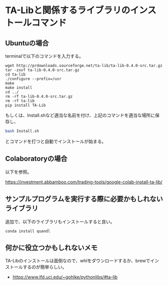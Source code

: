 # TA-Libと関係するライブラリのインストールコマンド

## Ubuntuの場合

terminalで以下のコマンドを入力する。
```
wget http://prdownloads.sourceforge.net/ta-lib/ta-lib-0.4.0-src.tar.gz
tar -zxvf ta-lib-0.4.0-src.tar.gz
cd ta-lib
./configure --prefix=/usr
make
make install
cd ../
rm -rf ta-lib-0.4.0-src.tar.gz
rm -rf ta-lib
pip install TA-Lib
```

もしくは、Install.shなど適当な名前を付け、上記のコマンドを適当な場所に保存し、

```bash
bash Install.sh
```
とコマンドを打つと自動でインストールが始まる。

## Colaboratoryの場合
以下を参照。

https://investment.abbamboo.com/trading-tools/google-colab-install-ta-lib/

## サンプルプログラムを実行する際に必要かもしれないライブラリ
追加で、以下のライブラリもインストールすると良い。

```
conda install quandl
```

## 何かに役立つかもしれないメモ
TA-Libのインストールは面倒なので、whlをダウンロードするか、brewでインストールするのが簡単らしい。
- https://www.lfd.uci.edu/~gohlke/pythonlibs/#ta-lib